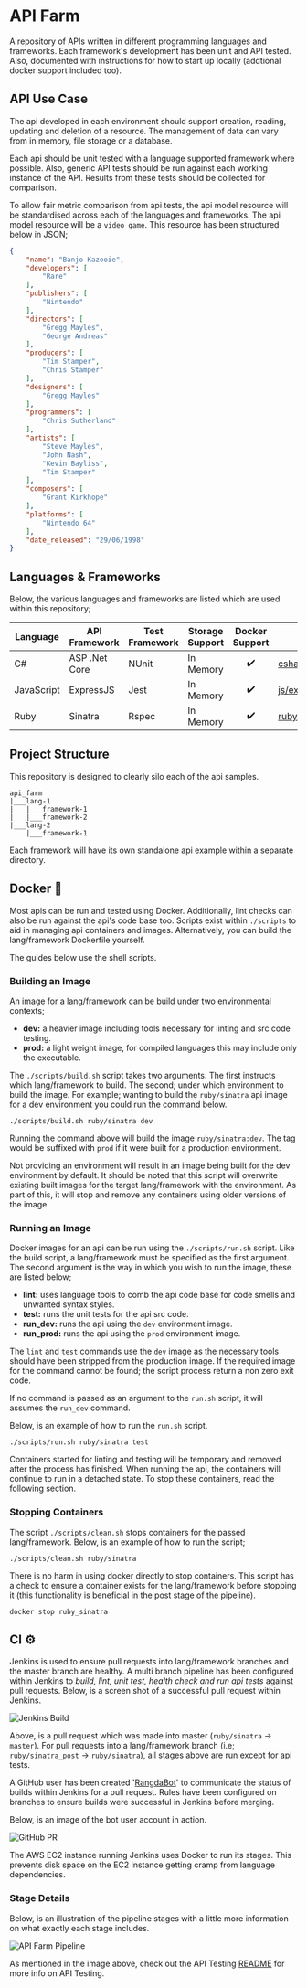 # API Farm

A repository of APIs written in different programming languages and frameworks. Each framework's development has been unit and API tested. Also, documented with instructions for how to start up locally (addtional docker support included too).

## API Use Case

The api developed in each environment should support creation, reading, updating and deletion of a resource. The management of data can vary from in memory, file storage or a database.

Each api should be unit tested with a language supported framework where possible. Also, generic API tests should be run against each working instance of the API. Results from these tests should be collected for comparison.

To allow fair metric comparison from api tests, the api model resource will be standardised across each of the languages and frameworks. The api model resource will be a `video game`. This resource has been structured below in JSON;

```json
{
    "name": "Banjo Kazooie",
    "developers": [
        "Rare"
    ],
    "publishers": [
        "Nintendo"
    ],
    "directors": [
        "Gregg Mayles",
        "George Andreas"
    ],
    "producers": [
        "Tim Stamper",
        "Chris Stamper"
    ],
    "designers": [
        "Gregg Mayles"
    ],
    "programmers": [
        "Chris Sutherland"
    ],
    "artists": [
        "Steve Mayles",
        "John Nash",
        "Kevin Bayliss",
        "Tim Stamper"
    ],
    "composers": [
        "Grant Kirkhope"
    ],
    "platforms": [
        "Nintendo 64"
    ],
    "date_released": "29/06/1998"
}
```

## Languages & Frameworks

Below, the various languages and frameworks are listed which are used within this repository;

| Language | API Framework | Test Framework | Storage Support | Docker Support | Link |
| -------- | ------------- | -------------- | --------------- | :------------: | ---- |
| C#       | ASP .Net Core | NUnit          | In Memory       |       ✔️      | [csharp/aspnet](csharp/aspnet) |
| JavaScript | ExpressJS   | Jest           | In Memory       |       ✔️      | [js/express](js/express) |
| Ruby     | Sinatra       | Rspec          | In Memory       |       ✔️      | [ruby/sinatra](ruby/sinatra)  |

## Project Structure

This repository is designed to clearly silo each of the api samples.

```
api_farm
|___lang-1
|   |___framework-1
|   |___framework-2
|___lang-2
    |___framework-1
```

Each framework will have its own standalone api example within a separate directory.

## Docker 🐳

Most apis can be run and tested using Docker. Additionally, lint checks can also be run against the api's code base too. Scripts exist within `./scripts` to aid in managing api containers and images. Alternatively, you can build the lang/framework Dockerfile yourself.

The guides below use the shell scripts.

### Building an Image

An image for a lang/framework can be build under two environmental contexts;
- **dev:** a heavier image including tools necessary for linting and src code testing.
- **prod:** a light weight image, for compiled languages this may include only the executable.

The `./scripts/build.sh` script takes two arguments. The first instructs which lang/framework to build. The second; under which environment to build the image. For example; wanting to build the `ruby/sinatra` api image for a dev environment you could run the command below.

```shell
./scripts/build.sh ruby/sinatra dev
```

Running the command above will build the image `ruby/sinatra:dev`. The tag would be suffixed with `prod` if it were built for a production environment.

Not providing an environment will result in an image being built for the dev environment by default. It should be noted that this script will overwrite existing built images for the target lang/framework with the environment. As part of this, it will stop and remove any containers using older versions of the image.

### Running an Image

Docker images for an api can be run using the `./scripts/run.sh` script. Like the build script, a lang/framework must be specified as the first argument. The second argument is the way in which you wish to run the image, these are listed below;

- **lint:** uses language tools to comb the api code base for code smells and unwanted syntax styles.
- **test:** runs the unit tests for the api src code.
- **run_dev:** runs the api using the `dev` environment image.
- **run_prod:** runs the api using the `prod` environment image.

The `lint` and `test` commands use the `dev` image as the necessary tools should have been stripped from the production image. If the required image for the command cannot be found; the script process return a non zero exit code.

If no command is passed as an argument to the `run.sh` script, it will assumes the `run_dev` command.

Below, is an example of how to run the `run.sh` script.

```shell
./scripts/run.sh ruby/sinatra test
```

Containers started for linting and testing will be temporary and removed after the process has finished. When running the api, the containers will continue to run in a detached state. To stop these containers, read the following section.

### Stopping Containers

The script `./scripts/clean.sh` stops containers for the passed lang/framework. Below, is an example of how to run the script;

```shell
./scripts/clean.sh ruby/sinatra
```

There is no harm in using docker directly to stop containers. This script has a check to ensure a container exists for the lang/framework before stopping it (this functionality is beneficial in the post stage of the pipeline).

```shell
docker stop ruby_sinatra
```

## CI ⚙️

Jenkins is used to ensure pull requests into lang/framework branches and the master branch are healthy. A multi branch pipeline has been configured within Jenkins to *build, lint, unit test, health check and run api tests* against pull requests. Below, is a screen shot of a successful pull request within Jenkins.

![Jenkins Build](./img/jenkins-build.JPG)

Above, is a pull request which was made into master (`ruby/sinatra` -> `master`). For pull requests into a lang/framework branch (i.e; `ruby/sinatra_post` -> `ruby/sinatra`), all stages above are run except for api tests.

A GitHub user has been created '[RangdaBot](https://github.com/RangdaBot)' to communicate the status of builds within Jenkins for a pull request. Rules have been configured on branches to ensure builds were successful in Jenkins before merging.

Below, is an image of the bot user account in action.

![GitHub PR](./img/github-pr.JPG)

The AWS EC2 instance running Jenkins uses Docker to run its stages. This prevents disk space on the EC2 instance getting cramp from language dependencies.

### Stage Details

Below, is an illustration of the pipeline stages with a little more information on what exactly each stage includes.

![API Farm Pipeline](./img/api-farm-pipeline.jpg)

As mentioned in the image above, check out the API Testing [README](api_testing/README.md) for more info on API Testing.
